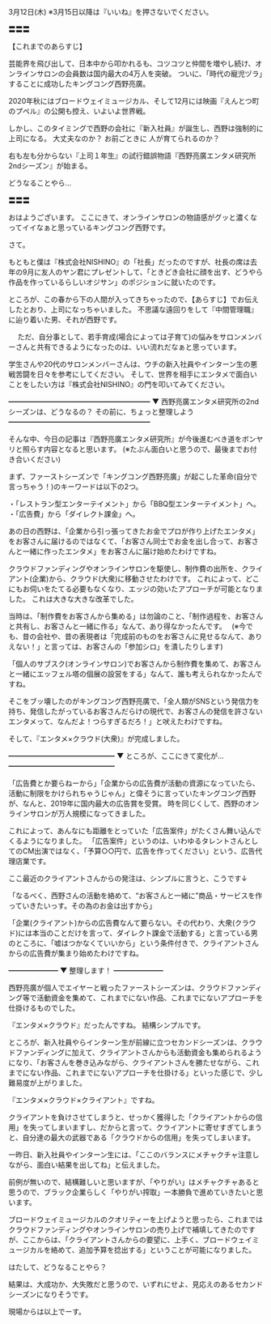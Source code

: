 3月12日(木) ※3月15日以降は『いいね』を押さないでください。

〓〓〓

【これまでのあらすじ】

芸能界を飛び出して、日本中から叩かれるも、コツコツと仲間を増やし続け、オンラインサロンの会員数は国内最大の4万人を突破。
ついに、「時代の寵児ヅラ」することに成功したキングコング西野亮廣。

2020年秋にはブロードウェイミュージカル、そして12月には映画『えんとつ町のプペル』の公開も控え、いよいよ世界戦。

しかし、このタイミングで西野の会社に『新入社員』が誕生し、西野は強制的に上司になる。
大丈夫なのか？
お前ごときに 人が育てられるのか？

右も左も分からない『上司１年生』の試行錯誤物語『西野亮廣エンタメ研究所 2ndシーズン』が始まる。

どうなることやら…

〓〓〓

おはようございます。
ここにきて、オンラインサロンの物語感がグッと濃くなってイイなぁと思っているキングコング西野です。

さて。

もともと僕は『株式会社NISHINO』の「社長」だったのですが、社長の席は去年の9月に友人のヤン君にプレゼントして、「ときどき会社に顔を出す、どうやら作品を作っているらしいオジサン」のポジションに就いたのです。

ところが、この春から下の人間が入ってきちゃったので、【あらすじ】でお伝えしたとおり、上司になっちゃいました。
不思議な遠回りをして『中間管理職』に辿り着いた男、それが西野です。

　
ただ、自分事として、若手育成(場合によっては子育て)の悩みをサロンメンバーさんと共有できるようになったのは、いい流れだなぁと思っています。

学生さんや20代のサロンメンバーさんは、ウチの新入社員やインターン生の悪戦苦闘を日々を参考にしてください。
そして、世界を相手にエンタメで面白いことをしたい方は『株式会社NISHINO』の門を叩いてみてください。

━━━━━━━━━━━━━━━━━━━━
▼ 西野亮廣エンタメ研究所の2ndシーズンは、どうなるの？ その前に、ちょっと整理しよう
━━━━━━━━━━━━━━━━━━━━

そんな中、今日の記事は『西野亮廣エンタメ研究所』が今後進むべき道をボンヤリと照らす内容となると思います。
(※たぶん面白いと思うので、最後までお付き合いください)

まず、ファーストシーズンで「キングコング西野亮廣」が起こした革命(自分で言っちゃう！)のキーワードは以下の2つ。

・「レストラン型エンターテイメント」から「BBQ型エンターテイメント」へ。
・「広告費」から「ダイレクト課金」へ。

あの日の西野は、「企業から引っ張ってきたお金でプロが作り上げたエンタメ」をお客さんに届けるのではなくて、「お客さん同士でお金を出し合って、お客さんと一緒に作ったエンタメ」をお客さんに届け始めたわけですね。

クラウドファンディングやオンラインサロンを駆使し、制作費の出所を、クライアント(企業)から、クラウド(大衆)に移動させたわけです。
これによって、どこにもお伺いをたてる必要もなくなり、エッジの効いたアプローチが可能となりました。
これは大きな大きな改革でした。

当時は、「制作費をお客さんから集める」は勿論のこと、「制作過程を、お客さんと共有し、お客さんと一緒に作る」なんて、あり得なかったんです。　
(※今でも、昔の会社や、昔の表現者は「完成前のものをお客さんに見せるなんて、ありえない！」と言っては、お客さんの「参加シロ」を潰したりします)

「個人のサブスク(オンラインサロン)でお客さんから制作費を集めて、お客さんと一緒にエッフェル塔の個展の設営をする」なんて、誰も考えられなかったんですね。

そこをブッ壊したのがキングコング西野亮廣で、「全人類がSNSという発信力を持ち、発信したがっているお客さんだらけの現代で、お客さんの発信を許さないエンタメって、なんだよ！つらすぎるだろ！」と吠えたわけですね。

そして、『エンタメ×クラウド(大衆)』が完成しました。

━━━━━━━━━━━━━━━
▼ ところが、ここにきて変化が…
━━━━━━━━━━━━━━━

「広告費とか要らねーから」「企業からの広告費が活動の資源になっていたら、活動に制限をかけられちゃうじゃん」と偉そうに言っていたキングコング西野が、なんと、2019年に国内最大の広告賞を受賞。
時を同じくして、西野のオンラインサロンが万人規模になってきました。

これによって、あんなにも距離をとっていた「広告案件」がたくさん舞い込んでくるようになりました。
「広告案件」というのは、いわゆるタレントさんとしてのCM出演ではなく、「予算○○円で、広告を作ってください」という、広告代理店業です。

ここ最近のクライアントさんからの発注は、シンプルに言うと、こうです↓

「なるべく、西野さんの活動を絡めて、“お客さんと一緒に”商品・サービスを作っていきたいっす。その為のお金は出すから」

「企業(クライアント)からの広告費なんて要らない。その代わり、大衆(クラウド)には本当のことだけを言って、ダイレクト課金で活動する」と言っている男のところに、「嘘はつかなくていいから」という条件付きで、クライアントさんからの広告費が集まり始めたわけですね。

━━━━━━━
▼ 整理します！
━━━━━━━

西野亮廣が個人でエイヤーと戦ったファーストシーズンは、クラウドファンディング等で活動資金を集めて、これまでにない作品、これまでにないアプローチを仕掛けるものでした。

『エンタメ×クラウド』だったんですね。
結構シンプルです。

ところが、新入社員やらインターン生が前線に立つセカンドシーズンは、クラウドファンディングに加えて、クライアントさんからも活動資金も集められるようになり、「お客さんを巻き込みながら、クライアントさんを勝たせながら、これまでにない作品、これまでにないアプローチを仕掛ける」といった感じで、少し難易度が上がりました。

『エンタメ×クラウド×クライアント』ですね。

クライアントを負けさせてしまうと、せっかく獲得した「クライアントからの信用」を失ってしまいますし、だからと言って、クライアントに寄せすぎてしまうと、自分達の最大の武器である「クラウドからの信用」を失ってしまいます。

一昨日、新入社員やインターン生には、「ここのバランスにメチャクチャ注意しながら、面白い結果を出してね」と伝えました。

前例が無いので、結構難しいと思いますが、「やりがい」はメチャクチャあると思うので、ブラック企業らしく「やりがい搾取」一本勝負で進めていきたいと思います。

ブロードウェイミュージカルのクオリティーを上げようと思ったら、これまではクラウドファンディングやオンラインサロンの売り上げで補填してきたのですが、ここからは、「クライアントさんからの要望に、上手く、ブロードウェイミュージカルを絡めて、追加予算を捻出する」ということが可能になりました。

はたして、どうなることやら？

結果は、大成功か、大失敗だと思うので、いずれにせよ、見応えのあるセカンドシーズンになりそうです。

現場からは以上でーす。
